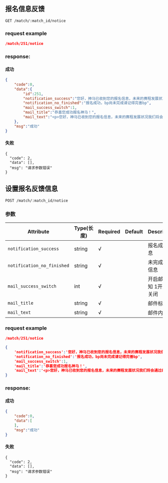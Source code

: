 ## 报名信息反馈

```
GET /match/:match_id/notice
```

### request example
```json
/match/251/notice
```

### response:
#### 成功
```json
{
    "code":0,
    "data":{
        "id":251,
        "notification_success":"您好，神马已收到您的报名信息，未来的赛程发展状况我们将会通过邮件或短信的方式及时通知您，请关注！",
        "notification_no_finished":"报名成功，bp尚未完成请记得完善bp",
        "mail_success_switch":1,
        "mail_title":"恭喜您成功报名神马！",
        "mail_text":"<p>您好，神马已收到您的报名信息，未来的赛程发展状况我们将会通过邮件或短信的方式及时通知您，请关注！</p> "
    },
    "msg":"成功"
}
```
#### 失败
```
{
  "code": 2,
  "data": [],
  "msg": "请求参数错误"
}
```

## 设置报名反馈信息

```
POST /match/:match_id/notice
```
### 参数
| Attribute | Type(长度) | Required | Default | Description |
| ---------- | --- | -------- | ---- | ----------- |
| `notification_success` | string | √ | |报名成功信息|
| `notification_no_finished` | string | √ | |未完成报名信息|
| `mail_success_switch` | int | √ | |开启邮件通知 1开启 0关闭|
| `mail_title` | string | √ | |邮件标题|
| `mail_text` | string | √ | |邮件内容|

### request example
```json
/match/251/notice

{
    'notification_success':'您好，神马已收到您的报名信息，未来的赛程发展状况我们将会通过邮件或短信的方式及时通知您，请关注！',
    'notification_no_finished':'报名成功，bp尚未完成请记得完善bp',
    'mail_success_switch':1,
    'mail_title':'恭喜您成功报名神马！',
    'mail_text':'<p>您好，神马已收到您的报名信息，未来的赛程发展状况我们将会通过邮件或短信的方式及时通知您，请关注！</p>'
}
```

### response:
#### 成功
```json
{
    "code":0,
    "data":[
    ],
    "msg":"成功"
}
```
#### 失败
```
{
  "code": 2,
  "data": [],
  "msg": "请求参数错误"
}
```
